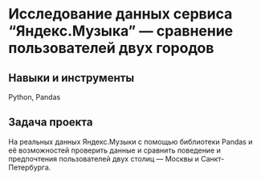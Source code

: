 # Исследование данных сервиса “Яндекс.Музыка” — сравнение пользователей двух городов
## Навыки и инструменты 
Python, Pandas
## Задача проекта
На реальных данных Яндекс.Музыки c помощью библиотеки Pandas и её возможностей проверить данные и сравнить поведение и предпочтения пользователей двух столиц — Москвы и Санкт-Петербурга.
